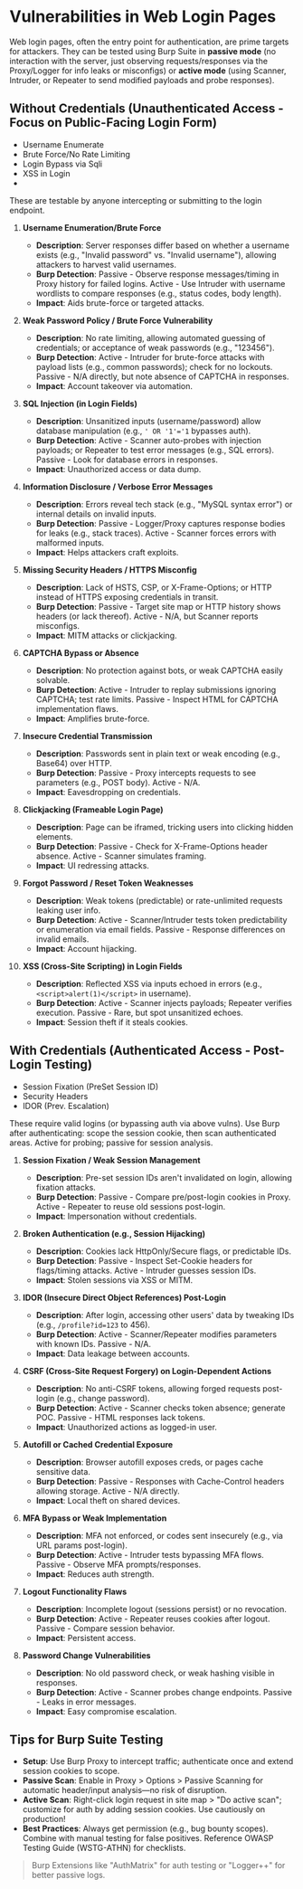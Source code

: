 # Vulnerabilities in Web Login Pages

Web login pages, often the entry point for authentication, are prime targets for attackers. They can be tested using Burp Suite in **passive mode** (no interaction with the server, just observing requests/responses via the Proxy/Logger for info leaks or misconfigs) or **active mode** (using Scanner, Intruder, or Repeater to send modified payloads and probe responses).


## Without Credentials (Unauthenticated Access - Focus on Public-Facing Login Form)

- Username Enumerate
- Brute Force/No Rate Limiting
- Login Bypass via Sqli
- XSS in Login
- 

These are testable by anyone intercepting or submitting to the login endpoint.

1. **Username Enumeration/Brute Force**  
   - **Description**: Server responses differ based on whether a username exists (e.g., "Invalid password" vs. "Invalid username"), allowing attackers to harvest valid usernames.  
   - **Burp Detection**: Passive - Observe response messages/timing in Proxy history for failed logins. Active - Use Intruder with username wordlists to compare responses (e.g., status codes, body length).  
   - **Impact**: Aids brute-force or targeted attacks.

2. **Weak Password Policy / Brute Force Vulnerability**  
   - **Description**: No rate limiting, allowing automated guessing of credentials; or acceptance of weak passwords (e.g., "123456").  
   - **Burp Detection**: Active - Intruder for brute-force attacks with payload lists (e.g., common passwords); check for no lockouts. Passive - N/A directly, but note absence of CAPTCHA in responses.  
   - **Impact**: Account takeover via automation.

3. **SQL Injection (in Login Fields)**  
   - **Description**: Unsanitized inputs (username/password) allow database manipulation (e.g., `' OR '1'='1` bypasses auth).  
   - **Burp Detection**: Active - Scanner auto-probes with injection payloads; or Repeater to test error messages (e.g., SQL errors). Passive - Look for database errors in responses.  
   - **Impact**: Unauthorized access or data dump.

4. **Information Disclosure / Verbose Error Messages**  
   - **Description**: Errors reveal tech stack (e.g., "MySQL syntax error") or internal details on invalid inputs.  
   - **Burp Detection**: Passive - Logger/Proxy captures response bodies for leaks (e.g., stack traces). Active - Scanner forces errors with malformed inputs.  
   - **Impact**: Helps attackers craft exploits.

5. **Missing Security Headers / HTTPS Misconfig**  
   - **Description**: Lack of HSTS, CSP, or X-Frame-Options; or HTTP instead of HTTPS exposing credentials in transit.  
   - **Burp Detection**: Passive - Target site map or HTTP history shows headers (or lack thereof). Active - N/A, but Scanner reports misconfigs.  
   - **Impact**: MITM attacks or clickjacking.

6. **CAPTCHA Bypass or Absence**  
   - **Description**: No protection against bots, or weak CAPTCHA easily solvable.  
   - **Burp Detection**: Active - Intruder to replay submissions ignoring CAPTCHA; test rate limits. Passive - Inspect HTML for CAPTCHA implementation flaws.  
   - **Impact**: Amplifies brute-force.

7. **Insecure Credential Transmission**  
   - **Description**: Passwords sent in plain text or weak encoding (e.g., Base64) over HTTP.  
   - **Burp Detection**: Passive - Proxy intercepts requests to see parameters (e.g., POST body). Active - N/A.  
   - **Impact**: Eavesdropping on credentials.

8. **Clickjacking (Frameable Login Page)**  
   - **Description**: Page can be iframed, tricking users into clicking hidden elements.  
   - **Burp Detection**: Passive - Check for X-Frame-Options header absence. Active - Scanner simulates framing.  
   - **Impact**: UI redressing attacks.

9. **Forgot Password / Reset Token Weaknesses**  
   - **Description**: Weak tokens (predictable) or rate-unlimited requests leaking user info.  
   - **Burp Detection**: Active - Scanner/Intruder tests token predictability or enumeration via email fields. Passive - Response differences on invalid emails.  
   - **Impact**: Account hijacking.

10. **XSS (Cross-Site Scripting) in Login Fields**  
    - **Description**: Reflected XSS via inputs echoed in errors (e.g., `<script>alert(1)</script>` in username).  
    - **Burp Detection**: Active - Scanner injects payloads; Repeater verifies execution. Passive - Rare, but spot unsanitized echoes.  
    - **Impact**: Session theft if it steals cookies.

## With Credentials (Authenticated Access - Post-Login Testing)

- Session Fixation (PreSet Session ID)
- Security Headers
- IDOR (Prev. Escalation)

These require valid logins (or bypassing auth via above vulns). Use Burp after authenticating: scope the session cookie, then scan authenticated areas. Active for probing; passive for session analysis.

1. **Session Fixation / Weak Session Management**  
   - **Description**: Pre-set session IDs aren't invalidated on login, allowing fixation attacks.  
   - **Burp Detection**: Passive - Compare pre/post-login cookies in Proxy. Active - Repeater to reuse old sessions post-login.  
   - **Impact**: Impersonation without credentials.

2. **Broken Authentication (e.g., Session Hijacking)**  
   - **Description**: Cookies lack HttpOnly/Secure flags, or predictable IDs.  
   - **Burp Detection**: Passive - Inspect Set-Cookie headers for flags/timing attacks. Active - Intruder guesses session IDs.  
   - **Impact**: Stolen sessions via XSS or MITM.

3. **IDOR (Insecure Direct Object References) Post-Login**  
   - **Description**: After login, accessing other users' data by tweaking IDs (e.g., `/profile?id=123` to 456).  
   - **Burp Detection**: Active - Scanner/Repeater modifies parameters with known IDs. Passive - N/A.  
   - **Impact**: Data leakage between accounts.

4. **CSRF (Cross-Site Request Forgery) on Login-Dependent Actions**  
   - **Description**: No anti-CSRF tokens, allowing forged requests post-login (e.g., change password).  
   - **Burp Detection**: Active - Scanner checks token absence; generate POC. Passive - HTML responses lack tokens.  
   - **Impact**: Unauthorized actions as logged-in user.

5. **Autofill or Cached Credential Exposure**  
   - **Description**: Browser autofill exposes creds, or pages cache sensitive data.  
   - **Burp Detection**: Passive - Responses with Cache-Control headers allowing storage. Active - N/A directly.  
   - **Impact**: Local theft on shared devices.

6. **MFA Bypass or Weak Implementation**  
   - **Description**: MFA not enforced, or codes sent insecurely (e.g., via URL params post-login).  
   - **Burp Detection**: Active - Intruder tests bypassing MFA flows. Passive - Observe MFA prompts/responses.  
   - **Impact**: Reduces auth strength.

7. **Logout Functionality Flaws**  
   - **Description**: Incomplete logout (sessions persist) or no revocation.  
   - **Burp Detection**: Active - Repeater reuses cookies after logout. Passive - Compare session behavior.  
   - **Impact**: Persistent access.

8. **Password Change Vulnerabilities**  
   - **Description**: No old password check, or weak hashing visible in responses.  
   - **Burp Detection**: Active - Scanner probes change endpoints. Passive - Leaks in error messages.  
   - **Impact**: Easy compromise escalation.

## Tips for Burp Suite Testing

- **Setup**: Use Burp Proxy to intercept traffic; authenticate once and extend session cookies to scope.
- **Passive Scan**: Enable in Proxy > Options > Passive Scanning for automatic header/input analysis—no risk of disruption.
- **Active Scan**: Right-click login request in site map > "Do active scan"; customize for auth by adding session cookies. Use cautiously on production!
- **Best Practices**: Always get permission (e.g., bug bounty scopes). Combine with manual testing for false positives. Reference OWASP Testing Guide (WSTG-ATHN) for checklists.


> Burp Extensions like "AuthMatrix" for auth testing or "Logger++" for better passive logs.
